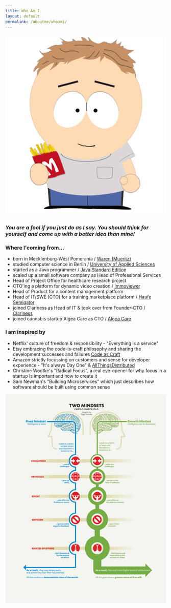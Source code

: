 ```yaml
---
title: Who Am I
layout: default 
permalink: /aboutme/whoami/
---
```



![Axel, the T-Shirt guy](/assets/img/avatar.png?width=200px)
### *You are a fool if you just do as I say. You should think for yourself and come up with a better idea than mine!*

### Where I'coming from...
- born in Mecklenburg-West Pomerania / [Waren (Mueritz)](https://www.waren-mueritz.de/)
- studied computer science in Berlin / [University of Applied Sciences](https://www.bht-berlin.de/vi)
- started as a Java programmer / [Java Standard Edition](https://openjdk.java.net/)
- scaled up a small software company as Head of Professional Services 
- Head of Project Office for healthcare research project
- CTO'ing a platform for dynamic video creation / [Immoviewer](https://www.immoviewer.de/) 
- Head of Product for a content management platform
- Head of IT/SWE (CTO) for a training marketplace platform / [Haufe Semigator](https://semigator.haufe.de/) 
- joined Clariness as Head of IT & took over from Founder-CTO / [Clariness](https://clariness.com/)
- joined cannabis startup Algea Care as CTO / [Algea Care](https://www.algeacare.com/)

### I am inspired by
- Netflix' culture of freedom & responsibility - "Everything is a service"
- Etsy embracing the code-is-craft philosophy and sharing the development successes and failures [Code as Craft](https://www.etsy.com/codeascraft)
- Amazon strictly focussing on customers and sense for developer experience - "It's always Day One" & [AllThingsDistributed](https://www.allthingsdistributed.com/)
- Christine Wodtke's "Radical Focus", a real eye-opener for why focus in a startup is important and how to create it
- Sam Newman's "Building Microservices" which just describes how software should be built using common sense


![Growth Mindset](/assets/img/growth-mindset.webp)
